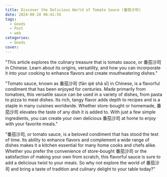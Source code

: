 ```yaml
---
title: Discover the Delicious World of Tomato Sauce (番茄沙司)
date: 2024-08-28 06:41:55
tags:
  - Goods
  - Post
  - web
categories:
  - Goods
cover: 
---
```


"This article explores the culinary treasure that is tomato sauce, or 番茄沙司 in Chinese. Learn about its origins, versatility, and how you can incorporate it into your cooking to enhance flavors and create mouthwatering dishes."

"Tomato sauce, known as 番茄沙司 (fān qié shā sī) in Chinese, is a flavorful condiment that has been enjoyed for centuries. Made primarily from tomatoes, this versatile sauce can be used in a variety of dishes, from pasta to pizza to meat dishes. Its rich, tangy flavor adds depth to recipes and is a staple in many cuisines worldwide. Whether store-bought or homemade, 番茄沙司 elevates the taste of any dish it is added to. With just a few simple ingredients, you can create your own delicious 番茄沙司 at home to enjoy with your favorite meals."

"番茄沙司, or tomato sauce, is a beloved condiment that has stood the test of time. Its ability to enhance flavors and complement a wide range of dishes makes it a kitchen essential for many home cooks and chefs alike. Whether you prefer the convenience of store-bought 番茄沙司 or the satisfaction of making your own from scratch, this flavorful sauce is sure to add a delicious twist to your meals. So why not explore the world of 番茄沙司 and bring a taste of tradition and culinary delight to your table today?"
